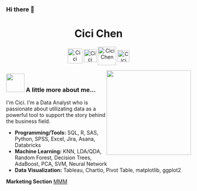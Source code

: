 ### Hi there 👋

<p align="center"> <h1 align="center"> Cici Chen </h1> </p>
<p align="center"><a href="https://github.com/iamcici0424" target="_blank"><img align="center" src="https://cdn0.iconfinder.com/data/icons/social-media-filled-2/24/social_media-20-512.png" alt="Cici Chen" height="40" width="40" /></a>
  <a href="https://www.linkedin.com/in/iamcici/" target="_blank"><img align="center" src="https://cdn4.iconfinder.com/data/icons/colorful-guache-social-media-logos-1/159/social-media_linkedin-512.png" alt="Cici Chen" height="35" width="35" /></a>
  <a href="https://www.notion.so/iamcici/Welcome-to-Cici-s-Project-Portfolio-45f750933f6d4cf6b6de73bf73239bca" target="_blank"><img align="center" src="https://img.icons8.com/plasticine/2x/notion.png" alt="Cici Chen" height="50" width="50" /></a>
  <a href="mailto:cc4291@columbia.edu" target="_blank"><img align="center" src="https://cdn3.iconfinder.com/data/icons/colorful-guache-social-media-logos-1/159/social-media_gmail-512.png" alt="Cici Chen" height="32" width="32" /></a>
</p>

<img align='right' src="https://i.loli.net/2021/04/22/YTayK1N9zitwnlH.png" width="230" >

### <img src="https://media.giphy.com/media/VgCDAzcKvsR6OM0uWg/giphy.gif" width="50"> A little more about me... 
I'm Cici. I'm a Data Analyst who is passionate about utilizating data as a powerful tool to support the story behind the business field.

- **Programming/Tools:** SQL, R, SAS, Python, SPSS, Excel, Jira, Asana, Databricks
- **Machine Learning:** KNN, LDA/QDA, Random Forest, Decision Trees, AdaBoost, PCA, SVM, Neural Network 
- **Data Visualization:** Tableau, Chartio, Pivot Table, matplotlib, ggplot2

**Marketing Section**
[MMM](https://github.com/iamcici0424/Marketing-Mix-Models)

<!--
**iamcici0424/iamcici0424** is a ✨ _special_ ✨ repository because its `README.md` (this file) appears on your GitHub profile.

Here are some ideas to get you started:

- 🔭 I’m currently working on ...
- 🌱 I’m currently learning ...
- 👯 I’m looking to collaborate on ...
- 🤔 I’m looking for help with ...
- 💬 Ask me about ...
- 📫 How to reach me: ...
- 😄 Pronouns: ...
- ⚡ Fun fact: ...
-->

